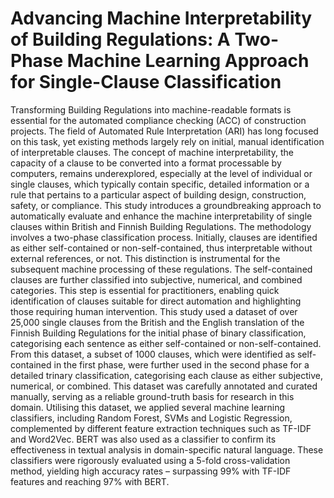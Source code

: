 # Advancing Machine Interpretability of Building Regulations: A Two-Phase Machine Learning Approach for Single-Clause Classification
Transforming Building Regulations into machine-readable formats is essential for the automated compliance checking (ACC) of construction projects. The field of Automated Rule Interpretation (ARI) has long focused on this task, yet existing methods largely rely on initial, manual identification of interpretable clauses. The concept of machine interpretability, the capacity of a clause to be converted into a format processable by computers, remains underexplored, especially at the level of individual or single clauses, which typically contain specific, detailed information or a rule that pertains to a particular aspect of building design, construction, safety, or compliance. This study introduces a groundbreaking approach to automatically evaluate and enhance the machine interpretability of single clauses within British and Finnish Building Regulations. The methodology involves a two-phase classification process. Initially, clauses are identified as either self-contained or non-self-contained, thus interpretable without external references, or not. This distinction is instrumental for the subsequent machine processing of these regulations. The self-contained clauses are further classified into subjective, numerical, and combined categories. This step is essential for practitioners, enabling quick identification of clauses suitable for direct automation and highlighting those requiring human intervention. This study used a dataset of over 25,000 single clauses from the British and the English translation of the Finnish Building Regulations for the initial phase of binary classification, categorising each sentence as either self-contained or non-self-contained. From this dataset, a subset of $1000$ clauses, which were identified as self-contained in the first phase, were further used in the second phase for a detailed trinary classification, categorising each clause as either subjective, numerical, or combined. This dataset was carefully annotated and curated manually, serving as a reliable ground-truth basis for research in this domain. Utilising this dataset, we applied several machine learning classifiers, including Random Forest, SVMs and Logistic Regression, complemented by different feature extraction techniques such as TF-IDF and Word2Vec. BERT was also used as a classifier to confirm its effectiveness in textual analysis in domain-specific natural language. These classifiers were rigorously evaluated using a 5-fold cross-validation method, yielding high accuracy rates – surpassing 99% with TF-IDF features and reaching 97% with BERT.
